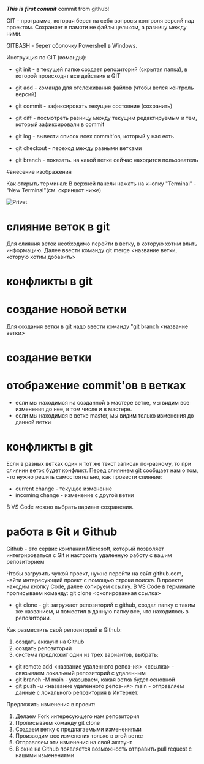 ***This is first commit***
commit from github!

GIT - программа, которая берет на себя вопросы контроля версий над проектом. Сохраняет в памяти не файлы целиком, а разницу между ними.

GITBASH - берет оболочку Powershell в Windows.


Инструкция по GIT (команды):

- git init - в текущей папке создает репозиторий (скрытая папка), в которой происходят все действия в GIT

- git add - команда для отслеживания файлов (чтобы велся контроль версий)

- git commit - зафиксировать текущее состояние (сохранить)

- git diff - посмотреть разницу между текущим редактируемым и тем, который зафиксировали в commit 

- git log - вывести список всех commit'ов, который у нас есть 

- git checkout - переход между разными ветками

- git branch - показать. на какой ветке сейчас находится пользователь 


#внесение изображения

Как открыть терминал:
В верхней панели нажать на кнопку "Terminal" - "New Terminal"(см. скриншот ниже)

![Privet](plane.jpg)

# слияние веток в git
Для слияния веток необходимо перейти в ветку, в которую хотим влить 
информацию. Далее ввести команду git merge <название ветки, которую хотим добавить>

#  конфликты в git

# создание новой ветки

Для создания ветки в git надо ввести команду "git branch <название ветки>
# создание ветки

# отображение commit'ов в ветках
 - если мы находимся на созданной в мастере ветке, мы видим все изменения до нее,
 в том числе и в мастере.
 - если мы находимся в ветке master, мы видим только изменения до данной ветки

#  конфликты в git
Если в разных ветках один и тот же текст  записан
по-разному, то при слиянии веток будет конфликт. Перед слиянием git
сообщает нам о том, что нужно решить самостоятельно, как провести слияние:
- current change - текущее изменение
- incoming change - изменение с другой ветки

В VS Code можно выбрать вариант сохранения.


# работа в Git и Github

Github - это сервис компании Microsoft, который позволяет 
интегрироваться с Git и настроить удаленную работу с вашим репозиторием

Чтобы загрузить чужой проект, нужно перейти на сайт github.com, найти интересующий проект с помощью строки
поиска. В проекте находим кнопку Code, далее копируем ссылку. В VS Code в терминале прописываем команду:
                    git clone <скопированная ссылка>

- git clone - git загружает репозиторий с github, создал папку с таким же названием, и
              поместил в данную папку все, что находилось в репозитории.  
                
 Как разместить свой репозиторий в Github:
 1) создать аккаунт на Github
 2) создать репозиторий 
 3) система предложит один из трех вариантов, выбрать:
   
   - git remote add <название удаленного репоз-ия> <ссылка> - связываем локальный репозиторий с удаленным
   - git branch -M main - указываем, какая ветка будет основной
   - git push -u <название удаленного репоз-ия> main - отправляем данные с локального репозитория в Интернет.

Предложить изменения в проект:
1. Делаем Fork интересующего нам репозитория
2. Прописываем команду git clone 
3. Создаем ветку с предлагаемыми изменениями 
4. Производим все изменения только в этой ветке
5. Отправляем эти изменения на свой аккаунт
6. В окне на Github появляется возможность отправить pull request
 с нашими изменениями